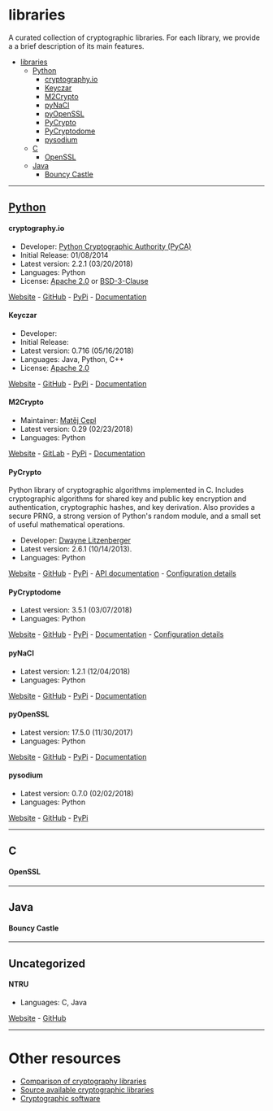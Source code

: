 # libraries

A curated collection of cryptographic libraries. For each library, we provide a
a brief description of its main features.

- [libraries](#libraries)
    - [Python](#python)
        - [cryptography.io](#cryptographyio)
        - [Keyczar](#keyczar)
        - [M2Crypto](#m2crypto)
        - [pyNaCl](#pynacl)
        - [pyOpenSSL](#pyopenssl)
        - [PyCrypto](#pycrypto)
        - [PyCryptodome](#pycryptodome)
        - [pysodium](#pysodium)
    - [C](#c)
        - [OpenSSL](#openssl)
    - [Java](#java)
        - [Bouncy Castle](#bouncycastle)

------

## [Python](Python/)

#### cryptography.io

- Developer: [Python Cryptographic Authority (PyCA)](https://github.com/orgs/pyca/people)
- Initial Release: 01/08/2014
- Latest version: 2.2.1 (03/20/2018)
- Languages: Python
- License: [Apache 2.0](http://apache.org/licenses/LICENSE-2.0) or
           [BSD-3-Clause](https://opensource.org/licenses/BSD-3-Clause)

[Website](https://cryptography.io/en/latest/) -
[GitHub](https://github.com/pyca/cryptography) -
[PyPi](https://pypi.python.org/pypi/cryptography/) -
[Documentation](https://cryptography.io/en/latest/)

#### Keyczar

- Developer: 
- Initial Release: 
- Latest version: 0.716 (05/16/2018)
- Languages: Java, Python, C++
- License: [Apache 2.0](http://apache.org/licenses/LICENSE-2.0)

[Website](http://www.keyczar.org/) -
[GitHub](https://github.com/google/keyczar) -
[PyPi](https://pypi.python.org/pypi/python-keyczar) -
[Documentation](https://github.com/google/keyczar/wiki)

#### M2Crypto

- Maintainer: [Matěj Cepl](https://matej.ceplovi.cz/)
- Latest version: 0.29 (02/23/2018)
- Languages: Python

[Website](https://gitlab.com/m2crypto/m2crypto) -
[GitLab](https://gitlab.com/m2crypto/m2crypto) -
[PyPi](https://pypi.python.org/pypi/M2Crypto) -
[Documentation](https://m2crypto.readthedocs.io/en/latest/)

#### PyCrypto 

Python library of cryptographic algorithms implemented in C.
Includes cryptographic algorithms for shared key and public key 
encryption and authentication, cryptographic hashes, and key derivation. 
Also provides a secure PRNG, a strong version of Python's random
module, and a small set of useful mathematical operations.

- Developer: [Dwayne Litzenberger](https://www.dlitz.net/)
- Latest version: 2.6.1 (10/14/2013).
- Languages: Python

[Website](https://www.dlitz.net/software/pycrypto/) -
[GitHub](https://github.com/dlitz/pycrypto) -
[PyPi](https://pypi.python.org/pypi/pycrypto/2.6.1) -
[API documentation](https://www.dlitz.net/software/pycrypto/api/current/) -
[Configuration details](Python/PyCrypto.config)

#### PyCryptodome

- Latest version: 3.5.1 (03/07/2018)
- Languages: Python

[Website](https://www.pycryptodome.org/en/latest/) -
[GitHub](https://github.com/Legrandin/pycryptodome) -
[PyPi](https://pypi.python.org/pypi/pycryptodomex) -
[Documentation](https://pycryptodome.readthedocs.io/en/latest/) -
[Configuration details](Python/PyCryptodome.config)

#### pyNaCl

- Latest version: 1.2.1 (12/04/2018)
- Languages: Python

[Website](https://pynacl.readthedocs.io/en/stable/) -
[GitHub](https://github.com/pyca/pynacl) -
[PyPi](https://pypi.python.org/pypi/PyNaCl/) -
[Documentation](https://pynacl.readthedocs.io/en/stable/)

#### pyOpenSSL

- Latest version: 17.5.0 (11/30/2017)
- Languages: Python

[Website](https://pyopenssl.org/en/stable/) -
[GitHub](https://github.com/pyca/pyopenssl) -
[PyPi](https://pypi.python.org/pypi/pyOpenSSL) -
[Documentation](https://pyopenssl.org/en/stable/)

#### pysodium

- Latest version: 0.7.0 (02/02/2018)
- Languages: Python

[Website](https://github.com/stef/pysodium) -
[GitHub](https://github.com/stef/pysodium) -
[PyPi](https://pypi.python.org/pypi/pysodium)

------

## C

#### OpenSSL

------

## Java

#### Bouncy Castle

------

## Uncategorized

#### NTRU

- Languages: C, Java

[Website](https://www.onboardsecurity.com/products/ntru-crypto) -
[GitHub](https://github.com/NTRUOpenSourceProject/ntru-crypto)

------

# Other resources

- [Comparison of cryptography libraries](https://en.wikipedia.org/wiki/Comparison_of_cryptography_libraries)
- [Source available cryptographic libraries](https://adam.shostack.org/crypto/index.html)
- [Cryptographic software](https://en.wikipedia.org/wiki/Category:Cryptographic_software)
